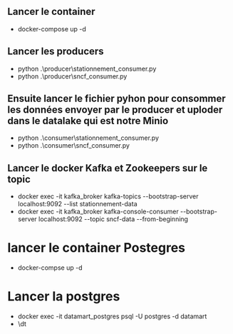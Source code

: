 ## Lancer le container
- docker-compose up -d

## Lancer les producers
- python .\producer\stationnement_consumer.py
- python .\producer\sncf_consumer.py

## Ensuite lancer le fichier pyhon pour consommer les données envoyer par le producer et uploder dans le datalake qui est notre Minio
- python .\consumer\stationnement_consumer.py
- python .\consumer\sncf_consumer.py

## Lancer le docker Kafka et Zookeepers sur le topic
-  docker exec -it kafka_broker kafka-topics --bootstrap-server localhost:9092 --list
stationnement-data 
- docker exec -it kafka_broker kafka-console-consumer --bootstrap-server localhost:9092 --topic sncf-data --from-beginning


# lancer le container Postegres 
- docker-compse up -d
# Lancer la postgres
- docker exec -it datamart_postgres psql -U postgres -d datamart
- \dt




